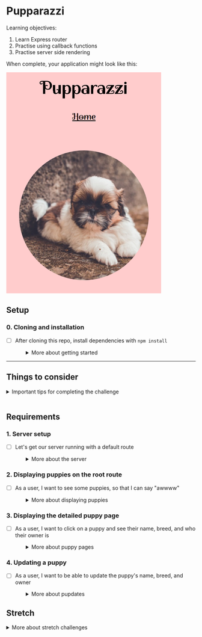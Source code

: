 # Pupparazzi

Learning objectives:

1. Learn Express router
1. Practise using callback functions
1. Practise server side rendering

When complete, your application might look like this:

![Screenshot of a very simple page with the stylized title "Pupparazzi" and a link reading "Home" above a circular image of a puppy. All on a pink background](screenshot.png)

## Setup

### 0. Cloning and installation
- [ ] After cloning this repo, install dependencies with `npm install`
  <details style="padding-left: 2em">
    <summary>More about getting started</summary>

    - To start the server: `npm start`
    - To debug the server (and have it reload with Nodemon after changes): `npm run dev`
    - To run the tests: `npm test`
  </details>

---

## Things to consider

<details>
  <summary>Important tips for completing the challenge</summary>

  1. The order of routes is important. The first one that matches will be used. So if you have a `/:id` route before an `/edit` route, a request to `/edit` will choose the `/:id` route and the value of `req.params.id` will be `"edit"`.
  2. There can only be one server response (e.g. `res.send()` or `res.render()`) per request. If you have multiple potential responses (like a success and an error response) make sure to write your logic so that the route responds appropriately.
  3. Make sure to `JSON.parse` and `JSON.stringify` when reading/writing JSON data.
  4. Don't forget the error response format of callback functions (if in doubt check the [node `fs` documentation](https://nodejs.org/api/fs.html))
</details>
<br />

## Requirements

### 1. Server setup
- [ ] Let's get our server running with a default route
  <details style="padding-left: 2em">
    <summary>More about the server</summary>

    1. In the `server.js`, add an HTTP GET root route (`/`). For now, let's just send the word 'Pupparazzi'
    1. Start the server and go to http://localhost:3000 to see if we are winning
    
    Now that we have a root route, let's use it to see some puppies.
  </details>

### 2. Displaying puppies on the root route

- [ ] As a user, I want to see some puppies, so that I can say "awwww"
  <details style="padding-left: 2em">
    <summary>More about displaying puppies</summary>

    In our server file, change the GET `/` route function. We will use this route to:

    1. read the puppies from our `data.json` file using `fs.readFile` (don't forget to parse the data into a JavaScript object)
    1. render the puppies using the `home` view (that has already been created) and your puppies data
  
    <br />

    **If your page renders, but there are no puppies:**
    - check what data the view is expecting to receive 
    - `console.log` the view data object you are passing to the render and make sure this matches what the view is expecting

     <br />

    You should now have the puppies rendering on the `/` page. If you click on the picture however, the link it takes you to is broken (because we haven't written it yet). Let's fix that now.
  </details>

### 3. Displaying the detailed puppy page

- [ ] As a user, I want to click on a puppy and see their name, breed, and who their owner is
  <details style="padding-left: 2em">
    <summary>More about puppy pages</summary>
  
    1. Take note of the url you are sent to (perhaps `/puppies/1`)
    1. Create a `routes.js` file in the main repo directory - this will store all of our routes
    1. `require` Express in your `routes.js` file and create a router. Also, don't forget to export the router
    1. `require` and `use` our newly created `routes.js` file in our `server`. We'll use the string `/puppies` to define the prefix path for our router. Note that the `use` line of code should come **after** your server configuration and handlebars configuration
    1. Create a GET route in your `routes.js` to render a particular puppy. The route should contain the `id` as a parameter so you can access it via `req.params.id` (so perhaps `/:id`)
    1. Similarly to the `/` route in `server.js`, it should read the puppies from our JSON file, but this time, we will need to use the id to find only the selected puppy from the `puppies` array
    1. Render the puppy. As before, the `details` view has already been created for you
  </details>

### 4. Updating a puppy

- [ ] As a user, I want to be able to update the puppy's name, breed, and owner
  <details style="padding-left: 2em">
    <summary>More about pupdates</summary>

    For this, we are going to need GET a form to edit/update the puppy information. This form also needs to POST the updated information from the form to the server. Hence, we are going to need two routes this time (don't panic!)

    For the GET `/puppies/:id/edit` route:

    1. Loop through our JSON file and find the puppy that we want to edit (don't forget that id as a parameter)
    1. Render the form using the `edit` view and the puppy data that we want to edit

    For the POST `/puppies/:id/edit` route:
    
    1. Create an object of the updated puppy data from the request body
    1. Read in the JSON file and locate the puppy we are going to update
    1. Update the puppy in the array
    1. Write the entire array back into the JSON file
    1. Redirect to the GET `/puppies/:id` route

    If all goes well, you should be able to update the puppy information. If that isn't happening, undoing the changes you've made to the JSON file might come in handy.
  </details>


## Stretch

<details>
  <summary>More about stretch challenges</summary>

  If you've reached this point, congratulations! As a stretch, you might like to do the following:

  1. Refactor the `fs.readFile` and `fs.writeFile` calls into a separate file (separation of concerns)
      - As these are async calls to begin with, you will need to write functions around them which accept and call callback functions as a parameter (don't forget the error response format when calling those callbacks)
  1. Write some tests using `jest` and `supertest` (don't forget to `npm install` these)
  1. Add a new view and route that includes a form which lets the user add a new puppy
</details>
